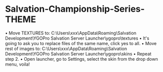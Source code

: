# Salvation-Championship-Series-THEME

• Move TEXTURES to: C:\Users\xxx\AppData\Roaming\Salvation Development\YGOPro Salvation Server Launcher\ygopro\textures 
• It's going to ask you to replace files of the same name, click yes to all.
• Move rest of images to: C:\Users\xxx\AppData\Roaming\Salvation Development\YGOPro Salvation Server Launcher\ygopro\skins
• Repeat step 2.
• Open launcher, go to Settings, select the skin from the drop down menu, voila!

